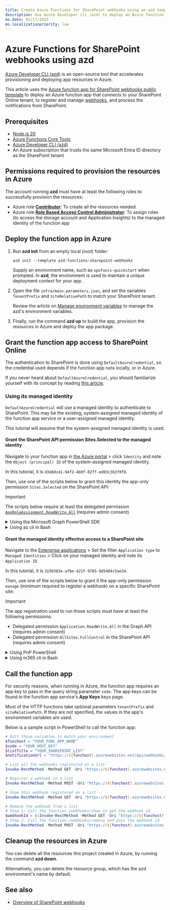 ```yaml
---
title: Create Azure Functions for SharePoint webhooks using an azd template
description: Use Azure Developer cli (azd) to deploy an Azure function app that connects to your SharePoint Online tenant, to register and manage webhooks, and process the notifications from SharePoint.
ms.date: 02/17/2025
ms.localizationpriority: low
---
```

# Azure Functions for SharePoint webhooks using azd

[Azure Developer CLI (azd)](https://aka.ms/azd) is an open-source tool that accelerates provisioning and deploying app resources in Azure.  

This article uses the [Azure function app for SharePoint webhooks public template](https://github.com/Azure-Samples/azd-functions-sharepoint-webhooks) to deploy an Azure function app that connects to your SharePoint Online tenant, to register and manage [webhooks](overview-sharepoint-webhooks.md), and process the notifications from SharePoint.

## Prerequisites

- [Node.js 20](https://www.nodejs.org/)
- [Azure Functions Core Tools](/azure/azure-functions/functions-run-local)
- [Azure Developer CLI (azd)](/azure/developer/azure-developer-cli/install-azd)
- An Azure subscription that trusts the same Microsoft Entra ID directory as the SharePoint tenant

## Permissions required to provision the resources in Azure

The account running **azd** must have at least the following roles to successfully provision the resources:

- Azure role [**Contributor**](/azure/role-based-access-control/built-in-roles/privileged#contributor): To create all the resources needed
- Azure role [**Role Based Access Control Administrator**](/azure/role-based-access-control/built-in-roles/privileged#role-based-access-control-administrator): To assign roles (to access the storage account and Application Insights) to the managed identity of the function app

## Deploy the function app in Azure

1. Run **azd init** from an empty local (root) folder:

    ```console
    azd init --template azd-functions-sharepoint-webhooks
    ```

    Supply an environment name, such as `spofuncs-quickstart` when prompted. In **azd**, the environment is used to maintain a unique deployment context for your app.

1. Open the file `infra/main.parameters.json`, and set the variables `TenantPrefix` and `SiteRelativePath` to match your SharePoint tenant.

   Review the article on [Manage environment variables](/azure/developer/azure-developer-cli/manage-environment-variables) to manage the azd's environment variables.

1. Finally, run the command **azd up** to build the app, provision the resources in Azure and deploy the app package.

## Grant the function app access to SharePoint Online

The authentication to SharePoint is done using `DefaultAzureCredential`, so the credential used depends if the function app runs locally, or in Azure.  

If you never heard about `DefaultAzureCredential`, you should familiarize yourself with its concept by reading [this article](https://aka.ms/azsdk/js/identity/credential-chains#use-defaultazurecredential-for-flexibility).

### Using its managed identity

`DefaultAzureCredential` will use a managed identity to authenticate to SharePoint. This may be the existing, system-assigned managed identity of the function app service or a user-assigned managed identity.  

This tutorial will assume that the system-assigned managed identity is used.

#### Grant the SharePoint API permission Sites.Selected to the managed identity

Navigate to your function app in [the Azure portal](https://portal.azure.com/#blade/HubsExtension/BrowseResourceBlade/resourceType/Microsoft.Web%2Fsites/kind/functionapp) > click `Identity` and note the `Object (principal) ID` of the system-assigned managed identity.  

In this tutorial, it is `d3e8dc41-94f2-4b0f-82ff-ed03c363f0f8`.  

Then, use one of the scripts below to grant this identity the app-only permission `Sites.Selected` on the SharePoint API:

> [!IMPORTANT]
> The scripts below require at least the delegated permission [`AppRoleAssignment.ReadWrite.All`](/graph/permissions-reference#approleassignmentreadwriteall) (requires admin consent)

<details>
  <summary>Using the Microsoft Graph PowerShell SDK</summary>

```powershell
# This script requires the modules Microsoft.Graph.Authentication, Microsoft.Graph.Applications, Microsoft.Graph.Identity.SignIns, which can be installed with the cmdlet Install-Module below:
# Install-Module Microsoft.Graph.Authentication, Microsoft.Graph.Applications, Microsoft.Graph.Identity.SignIns -Scope CurrentUser -Repository PSGallery -Force
Connect-MgGraph -Scope "Application.Read.All", "AppRoleAssignment.ReadWrite.All"
$managedIdentityObjectId = "d3e8dc41-94f2-4b0f-82ff-ed03c363f0f8" # 'Object (principal) ID' of the managed identity
$scopeName = "Sites.Selected"
$resourceAppPrincipalObj = Get-MgServicePrincipal -Filter "displayName eq 'Office 365 SharePoint Online'" # SPO
$targetAppPrincipalAppRole = $resourceAppPrincipalObj.AppRoles | ? Value -eq $scopeName

$appRoleAssignment = @{
    "principalId" = $managedIdentityObjectId
    "resourceId"  = $resourceAppPrincipalObj.Id
    "appRoleId"   = $targetAppPrincipalAppRole.Id
}
New-MgServicePrincipalAppRoleAssignment -ServicePrincipalId $managedIdentityObjectId -BodyParameter $appRoleAssignment | Format-List
```

</details>
   
<details>
  <summary>Using az cli in Bash</summary>

```bash
managedIdentityObjectId="d3e8dc41-94f2-4b0f-82ff-ed03c363f0f8" # 'Object (principal) ID' of the managed identity
resourceServicePrincipalId=$(az ad sp list --query '[].[id]' --filter "displayName eq 'Office 365 SharePoint Online'" -o tsv)
resourceServicePrincipalAppRoleId="$(az ad sp show --id $resourceServicePrincipalId --query "appRoles[?starts_with(value, 'Sites.Selected')].[id]" -o tsv)"

az rest --method POST --uri "https://graph.microsoft.com/v1.0/servicePrincipals/${managedIdentityObjectId}/appRoleAssignments" --headers 'Content-Type=application/json' --body "{ 'principalId': '${managedIdentityObjectId}', 'resourceId': '${resourceServicePrincipalId}', 'appRoleId': '${resourceServicePrincipalAppRoleId}' }"
```

</details>

#### Grant the managed identity effective access to a SharePoint site

Navigate to the [Enterprise applications](https://entra.microsoft.com/#view/Microsoft_AAD_IAM/StartboardApplicationsMenuBlade/) > Set the filter `Application type` to `Managed Identities` > Click on your managed identity and note its `Application ID`.  

In this tutorial, it is `3150363e-afbe-421f-9785-9d5404c5ae34`.  

Then, use one of the scripts below to grant it the app-only permission `manage` (minimum required to register a webhook) on a specific SharePoint site:

> [!IMPORTANT]  
> The app registration used to run those scripts must have at least the following permissions:
>
> - Delegated permission `Application.ReadWrite.All` in the Graph API (requires admin consent)
> - Delegated permission `AllSites.FullControl` in the SharePoint API (requires admin consent)

<details>
  <summary>Using PnP PowerShell</summary>

[PnP PowerShell](https://pnp.github.io/powershell/cmdlets/Grant-PnPAzureADAppSitePermission.html)

```powershell
Connect-PnPOnline -Url "https://YOUR_SHAREPOINT_TENANT_PREFIX.sharepoint.com/sites/YOUR_SHAREPOINT_SITE_NAME" -Interactive -ClientId "YOUR_PNP_APP_CLIENT_ID"
Grant-PnPAzureADAppSitePermission -AppId "3150363e-afbe-421f-9785-9d5404c5ae34" -DisplayName "YOUR_FUNC_APP_NAME" -Permissions Manage
```

</details>
   
<details>
  <summary>Using m365 cli in Bash</summary>

[m365 cli](https://pnp.github.io/cli-microsoft365/cmd/spo/site/site-apppermission-add/)

```bash
targetapp="3150363e-afbe-421f-9785-9d5404c5ae34"
siteUrl="https://YOUR_SHAREPOINT_TENANT_PREFIX.sharepoint.com/sites/YOUR_SHAREPOINT_SITE_NAME"
m365 spo site apppermission add --appId $targetapp --permission manage --siteUrl $siteUrl
```

</details>

## Call the function app

For security reasons, when running in Azure, the function app requires an app key to pass in the query string parameter `code`. The app keys can be found in the function app service's **App Keys** keys page.  

Most of the HTTP functions take optional parameters `tenantPrefix` and `siteRelativePath`. If they are not specified, the values in the app's environment variables are used.  

Below is a sample script in PowerShell to call the function app:

```powershell
# Edit those variables to match your environment
$funchost = "YOUR_FUNC_APP_NAME"
$code = "YOUR_HOST_KEY"
$listTitle = "YOUR_SHAREPOINT_LIST"
$notificationUrl = "https://${funchost}.azurewebsites.net/api/webhooks/service?code=${code}"

# List all the webhooks registered on a list
Invoke-RestMethod -Method GET -Uri "https://${funchost}.azurewebsites.net/api/webhooks/list?code=${code}&listTitle=${listTitle}"

# Register a webhook in a list
Invoke-RestMethod -Method POST -Uri "https://${funchost}.azurewebsites.net/api/webhooks/register?code=${code}&listTitle=${listTitle}&notificationUrl=${notificationUrl}"

# Show this webhook registered on a list
Invoke-RestMethod -Method GET -Uri "https://${funchost}.azurewebsites.net/api/webhooks/show?code=${code}&listTitle=${listTitle}&notificationUrl=${notificationUrl}"

# Remove the webhook from a list
# Step 1: Call the function /webhooks/show to get the webhook id
$webhookId = $(Invoke-RestMethod -Method GET -Uri "https://${funchost}.azurewebsites.net/api/webhooks/show?code=${code}&listTitle=${listTitle}&notificationUrl=${notificationUrl}").Id
# Step 2: Call the function /webhooks/remove and pass the webhook id
Invoke-RestMethod -Method POST -Uri "https://${funchost}.azurewebsites.net/api/webhooks/remove?code=${code}&listTitle=${listTitle}&webhookId=${webhookId}"
```

## Cleanup the resources in Azure

You can delete all the resources this project created in Azure, by running the command **azd down**.  

Alternatively, you can delete the resource group, which has the azd environment's name by default.

## See also

- [Overview of SharePoint webhooks](overview-sharepoint-webhooks.md)
